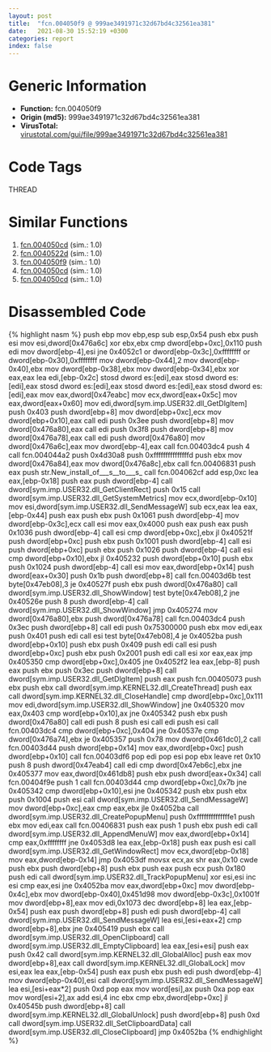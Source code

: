 ```yaml
---
layout: post
title:  "fcn.004050f9 @ 999ae3491971c32d67bd4c32561ea381"
date:   2021-08-30 15:52:19 +0300
categories: report
index: false
---
```


# Generic Information
- **Function:** fcn.004050f9
- **Origin (md5):** 999ae3491971c32d67bd4c32561ea381
- **VirusTotal:** [virustotal.com/gui/file/999ae3491971c32d67bd4c32561ea381][virustotal_ref]

# Code Tags
<span class="tag" id="THREAD">THREAD</span>


# Similar Functions

1. [fcn.004050cd][similar_1_ref] (sim.: 1.0)
2. [fcn.0040522d][similar_2_ref] (sim.: 1.0)
3. [fcn.004050f9][similar_3_ref] (sim.: 1.0)
4. [fcn.004050cd][similar_4_ref] (sim.: 1.0)
5. [fcn.004050cd][similar_5_ref] (sim.: 1.0)


# Disassembled Code

{% highlight nasm %}
push ebp
mov ebp,esp
sub esp,0x54
push ebx
push esi
mov esi,dword[0x476a6c]
xor ebx,ebx
cmp dword[ebp+0xc],0x110
push edi
mov dword[ebp-4],esi
jne 0x4052c1
or dword[ebp-0x3c],0xffffffff
or dword[ebp-0x30],0xffffffff
mov dword[ebp-0x44],2
mov dword[ebp-0x40],ebx
mov dword[ebp-0x38],ebx
mov dword[ebp-0x34],ebx
xor eax,eax
lea edi,[ebp-0x2c]
stosd dword es:[edi],eax
stosd dword es:[edi],eax
stosd dword es:[edi],eax
stosd dword es:[edi],eax
stosd dword es:[edi],eax
mov eax,dword[0x47eabc]
mov ecx,dword[eax+0x5c]
mov eax,dword[eax+0x60]
mov edi,dword[sym.imp.USER32.dll_GetDlgItem]
push 0x403
push dword[ebp+8]
mov dword[ebp+0xc],ecx
mov dword[ebp+0x10],eax
call edi
push 0x3ee
push dword[ebp+8]
mov dword[0x476a80],eax
call edi
push 0x3f8
push dword[ebp+8]
mov dword[0x476a78],eax
call edi
push dword[0x476a80]
mov dword[0x476a6c],eax
mov dword[ebp-4],eax
call fcn.00403dc4
push 4
call fcn.004044a2
push 0x4d30a8
push 0xfffffffffffffffd
push ebx
mov dword[0x476a84],eax
mov dword[0x476a8c],ebx
call fcn.00406831
push eax
push str.New_install_of___s__to___s_
call fcn.004062cf
add esp,0xc
lea eax,[ebp-0x18]
push eax
push dword[ebp-4]
call dword[sym.imp.USER32.dll_GetClientRect]
push 0x15
call dword[sym.imp.USER32.dll_GetSystemMetrics]
mov ecx,dword[ebp-0x10]
mov esi,dword[sym.imp.USER32.dll_SendMessageW]
sub ecx,eax
lea eax,[ebp-0x44]
push eax
push ebx
push 0x1061
push dword[ebp-4]
mov dword[ebp-0x3c],ecx
call esi
mov eax,0x4000
push eax
push eax
push 0x1036
push dword[ebp-4]
call esi
cmp dword[ebp+0xc],ebx
jl 0x40521f
push dword[ebp+0xc]
push ebx
push 0x1001
push dword[ebp-4]
call esi
push dword[ebp+0xc]
push ebx
push 0x1026
push dword[ebp-4]
call esi
cmp dword[ebp+0x10],ebx
jl 0x405232
push dword[ebp+0x10]
push ebx
push 0x1024
push dword[ebp-4]
call esi
mov eax,dword[ebp+0x14]
push dword[eax+0x30]
push 0x1b
push dword[ebp+8]
call fcn.00403d6b
test byte[0x47eb08],3
je 0x40527f
push ebx
push dword[0x476a80]
call dword[sym.imp.USER32.dll_ShowWindow]
test byte[0x47eb08],2
jne 0x40526e
push 8
push dword[ebp-4]
call dword[sym.imp.USER32.dll_ShowWindow]
jmp 0x405274
mov dword[0x476a80],ebx
push dword[0x476a78]
call fcn.00403dc4
push 0x3ec
push dword[ebp+8]
call edi
push 0x75300000
push ebx
mov edi,eax
push 0x401
push edi
call esi
test byte[0x47eb08],4
je 0x4052ba
push dword[ebp+0x10]
push ebx
push 0x409
push edi
call esi
push dword[ebp+0xc]
push ebx
push 0x2001
push edi
call esi
xor eax,eax
jmp 0x405350
cmp dword[ebp+0xc],0x405
jne 0x4052f2
lea eax,[ebp-8]
push eax
push ebx
push 0x3ec
push dword[ebp+8]
call dword[sym.imp.USER32.dll_GetDlgItem]
push eax
push fcn.00405073
push ebx
push ebx
call dword[sym.imp.KERNEL32.dll_CreateThread]
push eax
call dword[sym.imp.KERNEL32.dll_CloseHandle]
cmp dword[ebp+0xc],0x111
mov edi,dword[sym.imp.USER32.dll_ShowWindow]
jne 0x405320
mov eax,0x403
cmp word[ebp+0x10],ax
jne 0x405342
push ebx
push dword[0x476a80]
call edi
push 8
push esi
call edi
push esi
call fcn.00403dc4
cmp dword[ebp+0xc],0x404
jne 0x40537e
cmp dword[0x476a74],ebx
je 0x405357
push 0x78
mov dword[0x461dc0],2
call fcn.00403d44
push dword[ebp+0x14]
mov eax,dword[ebp+0xc]
push dword[ebp+0x10]
call fcn.00403df6
pop edi
pop esi
pop ebx
leave
ret 0x10
push 8
push dword[0x47eab4]
call edi
cmp dword[0x47eb6c],ebx
jne 0x405377
mov eax,dword[0x461db8]
push ebx
push dword[eax+0x34]
call fcn.00404f9e
push 1
call fcn.00403d44
cmp dword[ebp+0xc],0x7b
jne 0x405342
cmp dword[ebp+0x10],esi
jne 0x405342
push ebx
push ebx
push 0x1004
push esi
call dword[sym.imp.USER32.dll_SendMessageW]
mov dword[ebp+0xc],eax
cmp eax,ebx
jle 0x4052ba
call dword[sym.imp.USER32.dll_CreatePopupMenu]
push 0xffffffffffffffe1
push ebx
mov edi,eax
call fcn.00406831
push eax
push 1
push ebx
push edi
call dword[sym.imp.USER32.dll_AppendMenuW]
mov eax,dword[ebp+0x14]
cmp eax,0xffffffff
jne 0x4053d8
lea eax,[ebp-0x18]
push eax
push esi
call dword[sym.imp.USER32.dll_GetWindowRect]
mov ecx,dword[ebp-0x18]
mov eax,dword[ebp-0x14]
jmp 0x4053df
movsx ecx,ax
shr eax,0x10
cwde
push ebx
push dword[ebp+8]
push ebx
push eax
push ecx
push 0x180
push edi
call dword[sym.imp.USER32.dll_TrackPopupMenu]
xor esi,esi
inc esi
cmp eax,esi
jne 0x4052ba
mov eax,dword[ebp+0xc]
mov dword[ebp-0x4c],ebx
mov dword[ebp-0x40],0x451d98
mov dword[ebp-0x3c],0x1001f
mov dword[ebp+8],eax
mov edi,0x1073
dec dword[ebp+8]
lea eax,[ebp-0x54]
push eax
push dword[ebp+8]
push edi
push dword[ebp-4]
call dword[sym.imp.USER32.dll_SendMessageW]
lea esi,[esi+eax+2]
cmp dword[ebp+8],ebx
jne 0x405419
push ebx
call dword[sym.imp.USER32.dll_OpenClipboard]
call dword[sym.imp.USER32.dll_EmptyClipboard]
lea eax,[esi+esi]
push eax
push 0x42
call dword[sym.imp.KERNEL32.dll_GlobalAlloc]
push eax
mov dword[ebp+8],eax
call dword[sym.imp.KERNEL32.dll_GlobalLock]
mov esi,eax
lea eax,[ebp-0x54]
push eax
push ebx
push edi
push dword[ebp-4]
mov dword[ebp-0x40],esi
call dword[sym.imp.USER32.dll_SendMessageW]
lea esi,[esi+eax*2]
push 0xd
pop eax
mov word[esi],ax
push 0xa
pop eax
mov word[esi+2],ax
add esi,4
inc ebx
cmp ebx,dword[ebp+0xc]
jl 0x40545b
push dword[ebp+8]
call dword[sym.imp.KERNEL32.dll_GlobalUnlock]
push dword[ebp+8]
push 0xd
call dword[sym.imp.USER32.dll_SetClipboardData]
call dword[sym.imp.USER32.dll_CloseClipboard]
jmp 0x4052ba
{% endhighlight %}


[similar_1_ref]: /report/fcn.004050cd@3e325eb0547b921cde32ac52d0a0f75c
[similar_2_ref]: /report/fcn.0040522d@d6ea03fac5cc8539ee4d47aca4467735
[similar_3_ref]: /report/fcn.004050f9@5bfd33ece1aeef8bda2c7fc886262ed9
[similar_4_ref]: /report/fcn.004050cd@e7f0482c425f7bc9cd320f60c1cfa28c
[similar_5_ref]: /report/fcn.004050cd@a80355b9dc44bcf04d9725001d7455b7
[virustotal_ref]: https://www.virustotal.com/gui/file/999ae3491971c32d67bd4c32561ea381